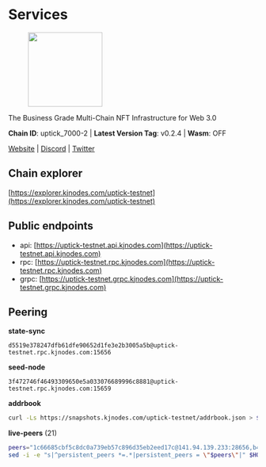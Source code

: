 # Services

<figure><img src="https://raw.githubusercontent.com/kj89/testnet_manuals/main/pingpub/logos/uptick.png" width="150" alt=""><figcaption></figcaption></figure>

The Business Grade Multi-Chain NFT Infrastructure for Web 3.0

**Chain ID**: uptick_7000-2 | **Latest Version Tag**: v0.2.4 | **Wasm**: OFF

[Website](https://uptick.network) | [Discord](https://discord.gg/UzeHS7fu5H) | [Twitter](https://twitter.com/uptickproject)




## Chain explorer
[https://explorer.kjnodes.com/uptick-testnet](https://explorer.kjnodes.com/uptick-testnet)

## Public endpoints

* api: [https://uptick-testnet.api.kjnodes.com](https://uptick-testnet.api.kjnodes.com)
* rpc: [https://uptick-testnet.rpc.kjnodes.com](https://uptick-testnet.rpc.kjnodes.com)
* grpc: [https://uptick-testnet.grpc.kjnodes.com](https://uptick-testnet.grpc.kjnodes.com)

## Peering

**state-sync**

```text
d5519e378247dfb61dfe90652d1fe3e2b3005a5b@uptick-testnet.rpc.kjnodes.com:15656
```

**seed-node**

```text
3f472746f46493309650e5a033076689996c8881@uptick-testnet.rpc.kjnodes.com:15659
```

**addrbook**
```bash
curl -Ls https://snapshots.kjnodes.com/uptick-testnet/addrbook.json > $HOME/.uptickd/config/addrbook.json
```

**live-peers** (21)
```bash
peers="1c66685cbf5c8dc0a739eb57c896d35eb2eed17c@141.94.139.233:28656,b483acbcae7ccd1244f588144245e9d1124c3de5@88.99.56.200:26666,eb5a3112a64944e2bd701ff8aa99ab95209c6310@185.198.27.110:26656,d8777278648d8fc93800692a8b96a7f104df4f9a@194.163.135.127:26656,2298edffe9306e4d9370233c1d29dab567829095@144.91.78.28:26656,70c19420bb2d40c5a6c3466c69ead6e0877b9cc7@45.85.250.108:26656,6b5375296e81501b0db0a34a7a04f39520400214@65.108.45.200:27565,d5519e378247dfb61dfe90652d1fe3e2b3005a5b@65.109.68.190:15656,af5262526a0800a29a0a7194e1488a9fa62d0005@195.3.223.208:26656,3666c65e99775b8149396fd5c781dec6a29fb13b@75.119.144.48:31656,0105e6bcc1d69031d27817110050319446101362@65.108.197.178:31656,75f90b4070eab7a20dc60974c85069389c77d89d@38.242.239.27:26656,6af07daddb8a57c01d05d8c0894f8293a41090d0@185.245.183.122:26656,5368bc0c12a7bfd9d69ba192b06f2be97d28e7ef@185.239.209.56:31656,8096fef589ead4cd3a1aef83110b0241e63d5747@38.242.239.25:26656,f06b6a57001440bf3507ba2f09a3010f6d50080b@135.181.133.37:29656,07df6fd3f41c4bda761931831439ab248eb3dae4@91.223.3.190:55056,7a4f1c0baa2ff31c02163fb658c4eb8d119193c7@95.214.52.173:26656,b14b4e3a46180eccf00d816aed5338db925e2237@185.225.191.149:26656,b9d3fe835ded0b93c39befad43fb3c4964ae740f@91.195.101.100:26656,962d620d21ce5caba3e765501dd9b309cfac234f@78.31.64.11:26356"
sed -i -e "s|^persistent_peers *=.*|persistent_peers = \"$peers\"|" $HOME/.uptickd/config/config.toml
```
